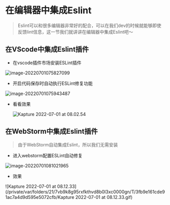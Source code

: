 # 在编辑器中集成Eslint

> Eslint可以和很多编辑器非常好的配合，可以在我们dev的时候就能够即使反馈lint信息，这一节我们就讲讲在编辑器中集成Eslint吧～

## 在VScode中集成Eslint插件

- 在vscode插件市场安装ESLint插件

![image-20220701075827099](https://tva1.sinaimg.cn/large/e6c9d24egy1h3r3jjpaxuj212j0u0jxu.jpg)

- 开启代码保存时自动执行ESLint修复功能

![image-20220701075943487](https://tva1.sinaimg.cn/large/e6c9d24egy1h3r3kvcyy8j218e0o679i.jpg)

- 看看效果

  ![Kapture 2022-07-01 at 08.02.54](https://tva1.sinaimg.cn/large/e6c9d24egy1h3r3p90wuyg213d0u0adp.gif)

## 在WebStorm中集成Eslint插件

> 由于WebStorm自动集成Eslint，所以我们无需安装

- 进入webstorm配置ESLint自动修复

![image-20220701081021965](https://tva1.sinaimg.cn/large/e6c9d24egy1h3r3vxs790j215p0u00vk.jpg)

- 效果

![Kapture 2022-07-01 at 08.12.33](/private/var/folders/21/7vb9k8g95rxfkthvd8b0l3xc0000gn/T/3fb9e161cde91ac7a4d9d595e5072cfb/Kapture 2022-07-01 at 08.12.33.gif)